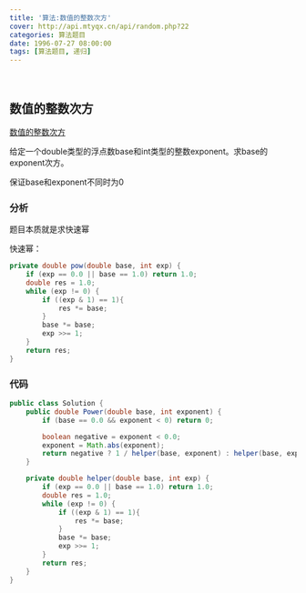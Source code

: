 ```yaml
---
title: '算法:数值的整数次方'
cover: http://api.mtyqx.cn/api/random.php?22
categories: 算法题目
date: 1996-07-27 08:00:00
tags: [算法题目, 递归]
---
```


<br/>

<!--more-->

## 数值的整数次方

[数值的整数次方](https://www.nowcoder.com/practice/1a834e5e3e1a4b7ba251417554e07c00?tpId=13&tqId=11165&tPage=1&rp=1&ru=%2Fta%2Fcoding-interviews&qru=%2Fta%2Fcoding-interviews%2Fquestion-ranking)

给定一个double类型的浮点数base和int类型的整数exponent。求base的exponent次方。 

保证base和exponent不同时为0 

### 分析

题目本质就是求快速幂

快速幂：

```java
private double pow(double base, int exp) {
    if (exp == 0.0 || base == 1.0) return 1.0;
    double res = 1.0;
    while (exp != 0) {
        if ((exp & 1) == 1){
            res *= base;
        }
        base *= base;
        exp >>= 1;
    }
    return res;
}
```

### 代码

```java
public class Solution {
    public double Power(double base, int exponent) {
        if (base == 0.0 && exponent < 0) return 0;

        boolean negative = exponent < 0.0;
        exponent = Math.abs(exponent);
        return negative ? 1 / helper(base, exponent) : helper(base, exponent);
    }

    private double helper(double base, int exp) {
        if (exp == 0.0 || base == 1.0) return 1.0;
        double res = 1.0;
        while (exp != 0) {
            if ((exp & 1) == 1){
                res *= base;
            }
            base *= base;
            exp >>= 1;
        }
        return res;
    }
}
```

